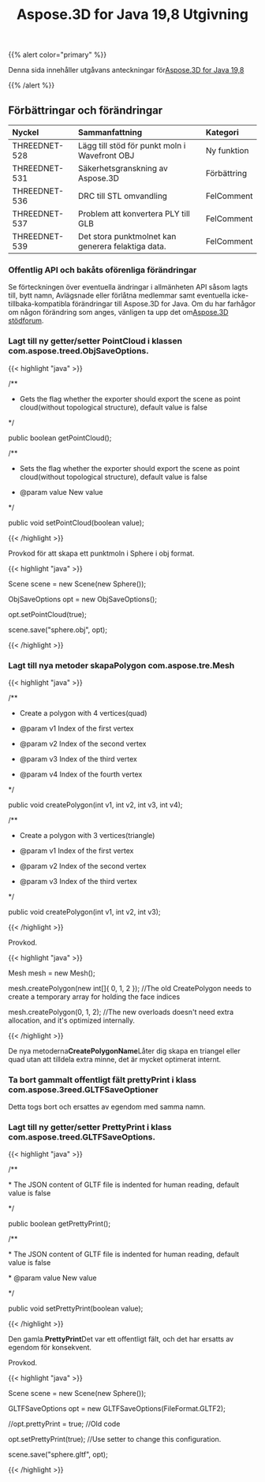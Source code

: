 ﻿---
title: Aspose.3D for Java 19,8 Utgivning
type: docs
weight: 50
url: /sv/java/aspose-3d-for-java-19-8-release-notes/
---
{{% alert color="primary" %}} 

Denna sida innehåller utgåvans anteckningar för[Aspose.3D for Java 19,8](https://repository.aspose.com/webapp/#/artifacts/browse/tree/General/repo/com/aspose/aspose-3d/19.8)

{{% /alert %}} 
## **Förbättringar och förändringar**

|**Nyckel**|**Sammanfattning**|**Kategori**|
|:- |:- |:- |
|THREEDNET-528|Lägg till stöd för punkt moln i Wavefront OBJ|Ny funktion|
|THREEDNET-531|Säkerhetsgranskning av Aspose.3D|Förbättring|
|THREEDNET-536 |DRC till STL omvandling|FelComment|
|THREEDNET-537|Problem att konvertera PLY till GLB|FelComment|
|THREEDNET-539|Det stora punktmolnet kan generera felaktiga data.|FelComment|
### **Offentlig API och bakåts oförenliga förändringar**
Se förteckningen över eventuella ändringar i allmänheten API såsom lagts till, bytt namn, Avlägsnade eller förlåtna medlemmar samt eventuella icke-tillbaka-kompatibla förändringar till Aspose.3D for Java. Om du har farhågor om någon förändring som anges, vänligen ta upp det om[Aspose.3D stödforum](https://forum.aspose.com/c/3d).
### **Lagt till ny getter/setter PointCloud i klassen com.aspose.treed.ObjSaveOptions.**
{{< highlight "java" >}}

 /**

 * Gets the flag whether the exporter should export the scene as point cloud(without topological structure), default value is false

 */

public boolean getPointCloud();

/**

 * Sets the flag whether the exporter should export the scene as point cloud(without topological structure), default value is false

 * @param value New value

 */

public void setPointCloud(boolean value);

{{< /highlight >}}

Provkod för att skapa ett punktmoln i Sphere i obj format.

{{< highlight "java" >}}

 Scene scene = new Scene(new Sphere());

ObjSaveOptions opt = new ObjSaveOptions();

opt.setPointCloud(true);

scene.save("sphere.obj", opt);

{{< /highlight >}}
### **Lagt till nya metoder skapaPolygon com.aspose.tre.Mesh**
{{< highlight "java" >}}

 /**

 * Create a polygon with 4 vertices(quad)

 * @param v1 Index of the first vertex

 * @param v2 Index of the second vertex

 * @param v3 Index of the third vertex

 * @param v4 Index of the fourth vertex

 */

public void createPolygon(int v1, int v2, int v3, int v4);

/**

 * Create a polygon with 3 vertices(triangle)

 * @param v1 Index of the first vertex

 * @param v2 Index of the second vertex

 * @param v3 Index of the third vertex

 */

public void createPolygon(int v1, int v2, int v3);

{{< /highlight >}}

Provkod.

{{< highlight "java" >}}

 Mesh mesh = new Mesh();

mesh.createPolygon(new int[]{ 0, 1, 2 }); //The old CreatePolygon needs to create a temporary array for holding the face indices

mesh.createPolygon(0, 1, 2); //The new overloads doesn't need extra allocation, and it's optimized internally.

{{< /highlight >}}

De nya metoderna**CreatePolygonName**Låter dig skapa en triangel eller quad utan att tilldela extra minne, det är mycket optimerat internt.


### **Ta bort gammalt offentligt fält prettyPrint i klass com.aspose.3reed.GLTFSaveOptioner**
Detta togs bort och ersattes av egendom med samma namn.
### **Lagt till ny getter/setter PrettyPrint i klass com.aspose.treed.GLTFSaveOptions.**
{{< highlight "java" >}}

 /**

\* The JSON content of GLTF file is indented for human reading, default value is false

*/

public boolean getPrettyPrint();

/**

\* The JSON content of GLTF file is indented for human reading, default value is false

\* @param value New value

*/

public void setPrettyPrint(boolean value);

{{< /highlight >}}

Den gamla.**PrettyPrint**Det var ett offentligt fält, och det har ersatts av egendom för konsekvent.

Provkod.

{{< highlight "java" >}}

 Scene scene = new Scene(new Sphere());

GLTFSaveOptions opt = new GLTFSaveOptions(FileFormat.GLTF2);

//opt.prettyPrint = true; //Old code

opt.setPrettyPrint(true); //Use setter to change this configuration.

scene.save("sphere.gltf", opt);

{{< /highlight >}}




